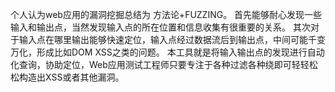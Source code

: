 个人认为web应用的漏洞挖掘总结为 方法论+FUZZING。 
首先能够耐心发现一些输入和输出点，当然发现输入点的所在位置和信息收集有很重要的关系。
其次对于输入点在哪里输出能够快速定位，输入点经过数据流后到输出点，中间可能千变万化，形成比如DOM XSS之类的问题。 
本工具就是将输入输出点的发现进行自动化查询，协助定位，Web应用测试工程师只要专注于各种过滤各种绕即可轻轻松松构造出XSS或者其他漏洞。